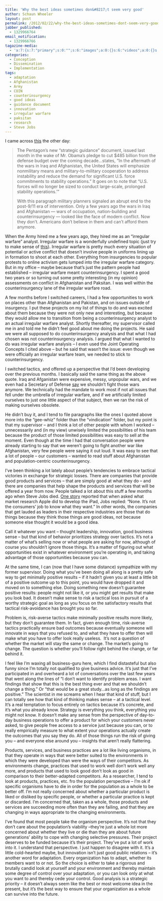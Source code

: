 ```yaml
---
title: 'Why the best ideas sometimes don&#8217;t seem very good'
author: Schaun Wheeler
layout: post
permalink: /2012/02/22/why-the-best-ideas-sometimes-dont-seem-very-good/
jabber_published:
  - 1329966764
email_notification:
  - 1329966766
tagazine-media:
  - 'a:7:{s:7:"primary";s:0:"";s:6:"images";a:0:{}s:6:"videos";a:0:{}s:11:"image_count";s:1:"0";s:6:"author";s:8:"20450928";s:7:"blog_id";s:8:"32115977";s:9:"mod_stamp";s:19:"2012-02-23 17:40:16";}'
categories:
  - Conception
  - Dissemination
  - Implementation
tags:
  - adaptation
  - Afghanistan
  - Army
  - COIN
  - counterinsurgency
  - good ideas
  - guidance document
  - innovation
  - irregular warfare
  - paksitan
  - research
  - Steve Jobs
---
```

I came across [this][1] the other day:

> The Pentagon’s new “strategic guidance” document, issued last month in the wake of Mr. Obama’s pledge to cut $485 billion from the defense budget over the coming decade…states, “In the aftermath of the wars in Iraq and Afghanistan, the United States will emphasize nonmilitary means and military-to-military cooperation to address instability and reduce the demand for significant U.S. force commitments to stability operations.” It goes on to note that “U.S. forces will no longer be sized to conduct large-scale, prolonged stability operations.’”
> 
> With this paragraph military planners signaled an abrupt end to the post-9/11 era of intervention. Only a few years ago the wars in Iraq and Afghanistan — wars of occupation, nation-building and counterinsurgency — looked like the face of modern conflict. Now they don’t. Americans don’t believe in them and can’t afford them anymore.

<!--more-->

  
When the Army hired me a few years ago, they hired me as an “irregular warfare” analyst. Irregular warfare is a wonderfully undefined topic (just try to make sense of [this][2]). Irregular warfare is pretty much every situation of potential or active conflict that doesn’t involve people in uniforms lining up in formation to shoot at each other. Everything from insurgencies to popular protests to online activism gets lumped into the irregular warfare category. But in my office – maybe because that’s just the pattern people had established – irregular warfare meant counterinsurgency. I spent a good two years or so turning out some pretty interesting (in my opinion) assessments on conflict in Afghanistan and Paksitan. I was well within the counterinsurgency lane of the irregular warfare road.

A few months before I switched careers, I had a few opportunities to work on places other than Afghanistan and Pakistan, and on issues outside of insurgency. I put these projects on my list of things to do and was excited about them because they were not only new and interesting, but because they would allow me to transition from being a counterinsurgency analyst to an actual irregular warfare analyst. Shortly thereafter, my supervisor called me in and told me he didn’t feel good about me doing the projects. He said we were all supposed to do counterinsurgency analysis and that what I had chosen was not counterinsurgency analysis. I argued that what I wanted to do was irregular warfare analysis – I even used the Joint Operating Concepts I cited above – but he said that wasn’t the issue: even though we were officially an irregular warfare team, we needed to stick to counterinsurgency.

I switched tactics, and offered up a perspective that I’d been developing over the previous months. I basically said the same thing as the above quote. Iraq and Afganistan were expensive, messy, unpopular wars, and we even had a Secretary of Defense [say][3] we shouldn’t fight those wars anymore. We technically had the mandate to work most if not all issues that fell under the umbrella of irregular warfare, and if we artificially limited ourselves to just one little aspect of that subject, then we ran the risk of making ourselves obsolete.

He didn’t buy it, and I tend to file paragraphs like the ones I quoted above more into the “gee-whiz” folder than the “vindication” folder, but my point is that my supervisor – and I think a lot of other people with whom I worked – unnecessarily and (in my view) unwisely limited the possibilities of his team because the product of those limited possibilities was easy to sell at the moment. Even though at the time I had that conversation people were already starting to say that we weren’t going to fight another war like Afghanistan, very few people were saying it out loud. It was easy to see that a lot of people – our customers – wanted to read stuff about Afghanistan and population-centric counterinsurgency.

I’ve been thinking a lot lately about people’s tendencies to embrace tactical victories in exchange for strategic losses. There are companies that provide good products and services – that are simply good at what they do – and there are companies that help shape the products and services that will be offered a year from now. People talked a lot about this stuff a few months ago when Steve Jobs died. [One story][4] reported that when asked what market research Apple did to develop the iPad, Jobs replied: “None. It’s not the consumers’ job to know what they want.” In other words, the companies that get lauded as leaders in their respective industries are those that do things because they think those things are good ideas, not because someone else thought it would be a good idea.

Call it whatever you want – thought leadership, innovation, good business sense – but that kind of behavior prioritizes strategy over tactics. It’s not a matter of what’s selling now or what people are asking for now, although of course you shouldn’t ignore those things. It’s a matter of figuring out what opportunities exist in whatever environment you’re operating in, and taking advantage of those opportunities because you can.

At the same time, I can (now that I have some distance) sympathize with my former supervisor. Doing what you’ve been doing all along is a pretty safe way to get minimally positive results – if it hadn’t given you at least a little bit of a positive outcome up to this point, you would have dropped it and moved on to something else. Doing something new doesn’t guarantee positive results: people might not like it, or you might get results that make you look bad. It doesn’t make sense to risk a tactical loss in pursuit of a worthy strategic goal as long as you focus on the satisfactory results that tactical risk-avoidance has brought you so far.

Problem is, risk-averse tactics make minimally positive results more likely, but they don’t guarantee them. In fact, given enough time, risk-averse tactics practically ensure bad outcomes because eventually someone will innovate in ways that you refused to, and what they have to offer then will make what you have to offer look really useless.  It’s not a question of whether the market will stay the same or change. The market’s going to change. The question is whether you’ll follow right behind the change, or far behind it.

I feel like I’m waxing all business-guru here, which I find distasteful but also funny since I’m totally not qualified to give business advice. It’s just that I’ve participated in and overheard a lot of conversations over the last few years that went along the lines of “I don’t want to identify problem areas. I want findings that show that this is the best thing ever and that we shouldn’t change a thing.” Or “that would be a great study…as long as the findings are positive.” The scientist in me screams when I hear that kind of stuff, but I can totally see how that kind of thinking makes sense – at a tactical level. It’s a real temptation to focus entirely on tactics because it’s concrete, and it’s what you already know. Strategy is everything you think, everything you might not know. It doesn’t make any sense from the perspective of day-to-day business operations to offer a product for which your customers never asked, to give people free access to a service just because you can, or to really empirically measure to what extent your operations actually create the outcomes that you say they do. All of those things run the risk of giving you – and everyone else around you – insights that aren’t really flattering.

Products, services, and business practices are a lot like living organisms, in that they operate in ways that were better suited to the environments in which they were developed than were the ways of their competitors. As environments change, practices that used to work well don’t work well any more, and products that used to look good don’t look as good in comparison to their better-adapted competitors. As a researcher, I tend to look at products, practices, etc. fro the population perspective – I’m ok if specific organisms have to die in order for the population as a whole to be better off. I’m not really concerned about whether a particular product is liked or disliked by specific people, or whether a particular practice is kept or discarded. I’m concerned that, taken as a whole, those products and services are succeeding more often than they are failing, and that they are changing in ways appropriate to the changing environments.

I’ve found that most people take the organism perspective. It’s not that they don’t care about the population’s viability –they’re just a whole lot more concerned about whether they live or die than they are about future generations’ ability to cope with changing selective pressures. Their project deserves to be funded because it’s their project. They’ve put a lot of work into it. I understand that perspective. I just happen to disagree with it. It’s a little cold-hearted maybe, but innovation isn’t just good public relations – it’s another word for adaptation. Every organization has to adapt, whether its members want to or not. So the choice is either to take a rigorous and brutally candid look at yourself and your environment and thereby maintain some degree of control over your adaptation, or you can look only at what you want to and thereby cede your control. Good analysis is a strategic priority – it doesn’t always seem like the best or most welcome idea in the present, but it’s the best way to ensure that your organization as a whole can survive into the future.

 [1]: http://www.nytimes.com/2012/02/19/opinion/sunday/the-end-of-american-intervention.html
 [2]: http://www.au.af.mil/au/awc/awcgate/dod/iw_joc.pdf
 [3]: http://www.nytimes.com/2011/02/26/world/26gates.html
 [4]: http://www.nytimes.com/2011/10/06/business/steve-jobs-of-apple-dies-at-56.html?pagewanted=2&_r=1&hp